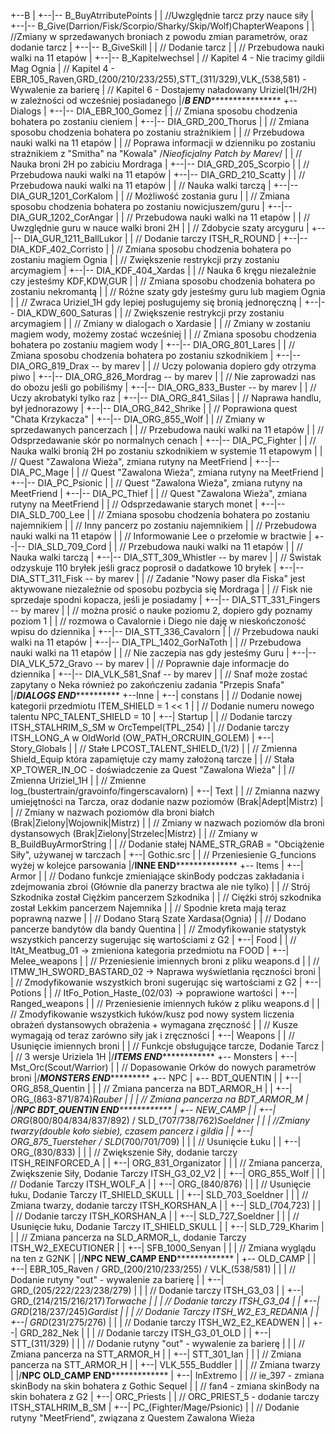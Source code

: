 +--B
|	+--|-- B_BuyAtrributePoints
|	|	//Uwzględnie tarcz przy nauce siły
|	+--|-- B_Give(Darrion/Fisk/Scorpio/Sharky/Skip/Wolf)ChapterWeapons
|	|	//Zmiany w sprzedawanych broniach z powodu zmian parametrów, oraz dodanie tarcz
|	+--|-- B_GiveSkill
|	|	// Dodanie tarcz
|	|	// Przebudowa nauki walki na 11 etapów
|	+--|-- B_Kapitelwechsel
|		// Kapitel 4 - Nie tracimy gildii Mag Ognia
|		// Kapitel 4 - EBR_105_Raven,GRD_(200/210/233/255),STT_(311/329),VLK_(538,581) - Wywalenie za barierę
|		// Kapitel 6 - Dostajemy naładowany Uriziel(1H/2H) w zależności od wcześniej posiadanego
|/*******************************************B END***********************************************************
+--Dialogs
|	+--|-- DIA_EBR_100_Gomez
|	|	// Zmiana sposobu chodzenia bohatera po zostaniu cieniem
|	+--|-- DIA_GRD_200_Thorus
|	|	// Zmiana sposobu chodzenia bohatera po zostaniu strażnikiem
|	|	// Przebudowa nauki walki na 11 etapów
|	|	// Poprawa informacji w dzienniku po zostaniu strażnikiem z "Smitha" na "Kowala" /*Nieoficjalny Patch by Marev*/
|	|	// Nauka broni 2H po zabiciu Mordraga
|	+--|-- DIA_GRD_205_Scorpio
|	|	// Przebudowa nauki walki na 11 etapów
|	+--|-- DIA_GRD_210_Scatty
|	|	// Przebudowa nauki walki na 11 etapów
|	|	// Nauka walki tarczą
|	+--|-- DIA_GUR_1201_CorKalom
|	|	// Możliwość zostania guru
|	|	// Zmiana sposobu chodzenia bohatera po zostaniu nowicjuszem/guru
|	+--|-- DIA_GUR_1202_CorAngar
|	|	// Przebudowa nauki walki na 11 etapów
|	|	// Uwzględnie guru w nauce walki broni 2H
|	|	// Zdobycie szaty arcyguru 
|	+--|-- DIA_GUR_1211_BallLukor
|	|	// Dodanie tarczy ITSH_R_ROUND
|	+--|-- DIA_KDF_402_Corristo
|	|	// Zmiana sposobu chodzenia bohatera po zostaniu magiem Ognia
|	|	// Zwiększenie restrykcji przy zostaniu arcymagiem
|	+--|-- DIA_KDF_404_Xardas
|	|	// Nauka 6 kręgu niezależnie czy jesteśmy KDF,KDW,GUR
|	|	// Zmiana sposobu chodzenia bohatera po zostaniu nekromantą
|	|	// Różne szaty gdy jesteśmy guru lub magiem Ognia
|	|	// Zwraca Uriziel_1H gdy lepiej posługujemy się bronią jednoręczną
|	+--|-- DIA_KDW_600_Saturas
|	|	// Zwiększenie restrykcji przy zostaniu arcymagiem
|	|	// Zmiany w dialogach o Xardasie
|	|	// Zmiany w zostaniu magiem wody, możemy zostać wcześniej
|	|	// Zmiana sposobu chodzenia bohatera po zostaniu magiem wody
|	+--|-- DIA_ORG_801_Lares
|	|	// Zmiana sposobu chodzenia bohatera po zostaniu szkodnikiem
|	+--|-- DIA_ORG_819_Drax -- by marev
|	|	// Uczy polowania dopiero gdy otrzyma piwo
|	+--|-- DIA_ORG_826_Mordrag -- by marev
|	|	// Nie zaprowadzi nas do obozu jeśli go pobiliśmy
|	+--|-- DIA_ORG_833_Buster -- by marev
|	|	// Uczy akrobatyki tylko raz
|	+--|-- DIA_ORG_841_Silas
|	|	// Naprawa handlu, był jednorazowy
|	+--|-- DIA_ORG_842_Shrike
|	|	// Poprawiona quest "Chata Krzykacza"
|	+--|-- DIA_ORG_855_Wolf
|	|	// Zmiany w sprzedawanych pancerzach
|	|	// Przebudowa nauki walki na 11 etapów
|	|	// Odsprzedawanie skór po normalnych cenach
|	+--|-- DIA_PC_Fighter
|	|	// Nauka walki bronią 2H po zostaniu szkodnikiem w systemie 11 etapowym
|	|	// Quest "Zawalona Wieża", zmiana rutyny na MeetFriend
|	+--|-- DIA_PC_Mage
|	|	// Quest "Zawalona Wieża", zmiana rutyny na MeetFriend
|	+--|-- DIA_PC_Psionic
|	|	// Quest "Zawalona Wieża", zmiana rutyny na MeetFriend
|	+--|-- DIA_PC_Thief
|	|	// Quest "Zawalona Wieża", zmiana rutyny na MeetFriend
|	|	// Odsprzedawanie starych monet
|	+--|-- DIA_SLD_700_Lee
|	|	// Zmiana sposobu chodzenia bohatera po zostaniu najemnikiem
|	|	// Inny pancerz po zostaniu najemnikiem
|	|	// Przebudowa nauki walki na 11 etapów
|	|	// Informowanie Lee o przełomie w bractwie
|	+--|-- DIA_SLD_709_Cord
|	|	// Przebudowa nauki walki na 11 etapów
|	|	// Nauka walki tarczą
|	+--|-- DIA_STT_309_Whistler -- by marev
|	|	// Świstak odzyskuje 110 bryłek jeśli gracz poprosił o dadatkowe 10 bryłek
|	+--|-- DIA_STT_311_Fisk -- by marev
|	|	// Zadanie "Nowy paser dla Fiska" jest aktywowane niezależnie od sposobu pozbycia się Mordraga
|	|	// Fisk nie sprzedaje spodni kopacza, jeśli je posiadamy
|	+--|-- DIA_STT_331_Fingers -- by marev
|	|	// można prosić o nauke poziomu 2, dopiero gdy poznamy poziom 1
|	|	// rozmowa o Cavalornie i Diego nie daję w nieskończoność wpisu do dziennika
|	+--|-- DIA_STT_336_Cavalorn
|	|	// Przebudowa nauki walki na 11 etapów
|	+--|-- DIA_TPL_1402_GorNaToth
|	|	// Przebudowa nauki walki na 11 etapów
|	|	// Nie zaczepia nas gdy jesteśmy Guru
|	+--|-- DIA_VLK_572_Gravo -- by marev
|	|	// Poprawnie daje informacje do dziennika
|	+--|-- DIA_VLK_581_Snaf -- by marev
|	|	// Snaf może zostać zapytany o Neka również po zakończeniu zadania "Przepis Snafa"
|/*******************************************DIALOGS END*****************************************************
+--Inne
|	+--| constans
|	|	// Dodanie nowej kategorii przedmiotu ITEM_SHIELD = 1 << 1
|	|	// Dodanie numeru nowego talentu NPC_TALENT_SHIELD = 10
|	+--| Startup
|	|	// Dodanie tarczy ITSH_STALHRIM_S_SM w OrcTempel(TPL_254)
|	|	// Dodanie tarczy ITSH_LONG_A w OldWorld (OW_PATH_ORCRUIN_GOLEM)
|	+--| Story_Globals
|	|	// Stałe LPCOST_TALENT_SHIELD_(1/2)
|	|	// Zmienna Shield_Equip która zapamiętuje czy mamy założoną tarcze
|	|	// Stała XP_TOWER_IN_OC - doświadczenie za Quest "Zawalona Wieża"
|	|	// Zmienna Uriziel_1H
|	|	// Zmienne log_(bustertrain/gravoinfo/fingerscavalorn)
|	+--| Text
|	|	// Zmianna nazwy umiejętności na Tarcza, oraz dodanie nazw poziomów (Brak|Adept|Mistrz)
|	|	// Zmiany w nazwach poziomów dla broni białch (Brak|Zielony|Wojownik|Mistrz)
|	|	// Zmiany w nazwach poziomów dla broni dystansowych (Brak|Zielony|Strzelec|Mistrz)
|	|	// Zmiany w B_BuildBuyArmorString
|	|	// Dodanie stałej NAME_STR_GRAB = "Obciążenie Siły", używanej w tarczach
|	+--| Gothic.src
|   |   // Przeniesienie G_funcions wyżej w kolejce parsowania
|/******************************************INNE END********************************************************
+-- Items
|	+--| Armor
|	|	// Dodano funkcje zmieniające skinBody podczas zakładania i zdejmowania zbroi (Głównie dla panerzy bractwa ale nie tylko)
|	|	// Strój Szkodnika został Ciężkim pancerzem Szkodnika
|	|	// Ciężki strój szkodnika został Lekkim pancerzem Najemnika
|	|	// Spodnie kreta mają teraz poprawną nazwe
|	|	// Dodano Starą Szate Xardasa(Ognia)
|	|	// Dodano pancerze bandytów dla bandy Quentina
|	|	// Zmodyfikowanie statystyk wszystkich pancerzy sugerując się wartościami z G2
|	+--| Food
|	|	 // ItAt_Meatbug_01 -> zmieniona kategoria przedmiotu na FOOD
|	+--| Melee_weapons
|	|	// Przeniesienie imiennych broni z pliku weapons.d
|	|	// ITMW_1H_SWORD_BASTARD_02 -> Naprawa wyświetlania ręczności broni
|	|	// Zmodyfikowanie wszystkich broni sugerując się wartościami z G2
|	+--| Potions
|	|	 // ItFo_Potion_Haste_(02/03) -> poprawione wartości
|	+--| Ranged_weapons
|   |   // Przeniesienie imiennych łuków z pliku weapons.d
|	|	// Zmodyfikowanie wszystkich łuków/kusz pod nowy system liczenia obrażeń dystansowych obrażenia + wymagana zręczność
|   |   // Kusze wymagają od teraz zarówno siły jak i zręczności
|	+--| Weapons
|	|	// Usunięcie imiennych broni
|	|	// Funkcje obsługujące tarcze, Dodanie Tarcz
|	|	// 3 wersje Uriziela 1H
|/*******************************************ITEMS END*******************************************************
+-- Monsters
|	+--| Mst_Orc(Scout/Warrior)
|	|	// Dopasowanie Orków do nowych parametrów broni
|/*******************************************MONSTERS END****************************************************
+-- NPC
|	+-- BDT_QUENTIN
|	|	+--| ORG_858_Quentin
|	|	|	 // Zmiana pancerza na BDT_ARMOR_H
|	|	+--| ORG_(863-871/874)_Rauber
|	|	|	 // Zmiana pancerza na BDT_ARMOR_M
|	|/********************NPC BDT_QUENTIN END********************************
|	+-- NEW_CAMP
|	|	+--| ORG_(800/804/834/837/892) / SLD_(707/738/762)_Soeldner
|	|	|	 //Zmiany twarzy(double koło siebie), czasem pancerz i gildia
|	|	+--| ORG_875_Tuersteher / SLD_(700/701/709)
|	|	|	 // Usunięcie Łuku
|	|	+--| ORG_(830/833)
|	|	|	 // Zwiększenie Siły, dodanie tarczy ITSH_REINFORCED_A
|	|	+--| ORG_831_Organizator
|	|	|	 // Zmiana pancerza, Zwiększenie Siły, Dodanie Tarczy ITSH_G3_02_V2
|	|	+--| ORG_855_Wolf
|	|	|	 // Dodanie Tarczy ITSH_WOLF_A
|	|	+--| ORG_(840/876)
|	|	|	 // Usunięcie łuku, Dodanie Tarczy IT_SHIELD_SKULL
|	|	+--| SLD_703_Soeldner
|	|	|	 // Zmiana twarzy, dodanie tarczy ITSH_KORSHAN_A
|	|	+--| SLD_(704,723)
|	|	|	 // Dodanie tarczy ITSH_KORSHAN_A
|	|	+--| SLD_727_Soeldner
|	|	|	 // Usunięcie łuku, Dodanie Tarczy IT_SHIELD_SKULL
|	|	+--| SLD_729_Kharim
|	|	|	 // Zmiana pancerza na SLD_ARMOR_L, dodanie Tarczy ITSH_W2_EXECUTIONER
|	|	+--| SFB_1000_Senyan
|	|	|	 // Zmiana wyglądu na ten z G2NK
|	|/********************NPC NEW_CAMP END*********************************
|	+-- OLD_CAMP
|	|	+--| EBR_105_Raven / GRD_(200/210/233/255) / VLK_(538/581)
|	|	|	 // Dodanie rutyny "out" - wywalenie za barierę
|	|	+--| GRD_(205/222/223/238/279)
|	|	|	 // Dodanie tarczy ITSH_G3_03
|	|	+--| GRD_(214/215/216/217)_Torwache
|	|	|	 // Dodanie tarczy ITSH_G3_04
|	|	+--| GRD_(218/237/245)_Gardist
|	|	|	 // Dodanie Tarczy ITSH_W2_E3_REDANIA
|	|	+--| GRD_(231/275/276)
|	|	|	 // Dodanie tarczy ITSH_W2_E2_KEADWEN
|	|	+--| GRD_282_Nek
|	|	|	 // Dodanie tarczy ITSH_G3_01_OLD
|	|	+--| STT_(311/329)
|	|	|	 // Dodanie rutyny "out" - wywalenie za barierę
|	|	|	 // Zmiana pancerza na STT_ARMOR_H
|	|	+--| STT_301_Ian
|	|	|	 // Zmiana pancerza na STT_ARMOR_H
|	|	+--| VLK_555_Buddler
|	|	|	 // Zmiana twarzy
|	|/********************NPC OLD_CAMP END*********************************
|	+--| InExtremo
|	|	 // ie_397 - zmiana skinBody na skin bohatera z Gothic Sequel
|	|	 // fan4 - zmiana skinBody na skin bohatera z G2
|	+--| ORC_Priests
|	|	 // ORC_PRIEST_5 - dodanie tarczy ITSH_STALHRIM_B_SM
|	+--| PC_(Fighter/Mage/Psionic)
|	|	 // Dodanie rutyny "MeetFriend", związana z Questem Zawalona Wieża 
